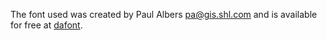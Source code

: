 The font used was created by Paul Albers <pa@gis.shl.com> and is available for free at [dafont](https://www.dafont.com/tron.font).
